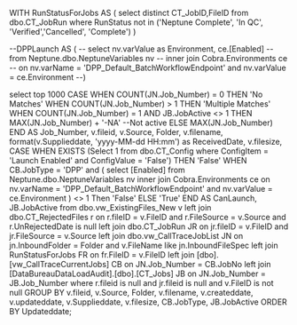 WITH RunStatusForJobs AS (
   select distinct CT_JobID,FileID from dbo.CT_JobRun where RunStatus not in ('Neptune Complete', 'In QC', 'Verified','Cancelled', 'Complete')
)


--DPPLaunch AS (
--	select nv.varValue as Environment, ce.[Enabled]
--		from		Neptune.dbo.NeptuneVariables nv
--		inner join	Cobra.Environments ce
--			on nv.varName = 'DPP_Default_BatchWorkflowEndpoint' and nv.varValue = ce.Environment
--)

select top 1000 
	CASE WHEN COUNT(JN.Job_Number) = 0 THEN 'No Matches' 
	WHEN COUNT(JN.Job_Number) > 1 THEN 'Multiple Matches' 
	WHEN COUNT(JN.Job_Number) = 1 AND JB.JobActive <> 1 THEN  MAX(JN.Job_Number) + '-NA' --Not active
	ELSE MAX(JN.Job_Number) 
END AS Job_Number,
	v.fileid, 
	v.Source, 
	Folder,
	v.filename,
	format(v.Supplieddate, 'yyyy-MM-dd HH:mm') as ReceivedDate,
	v.filesize,
	CASE
		WHEN EXISTS (Select 1 from dbo.CT_Config where ConfigItem = 'Launch Enabled' and ConfigValue = 'False') THEN 'False'
		WHEN CB.JobType = 'DPP' and (
			select [Enabled]
			from		Neptune.dbo.NeptuneVariables nv
			inner join	Cobra.Environments ce
			on nv.varName = 'DPP_Default_BatchWorkflowEndpoint' and nv.varValue = ce.Environment
			) <> 1 Then 'False'
		ELSE 'True'
	END AS CanLaunch,
	JB.JobActive
from dbo.vw_ExistingFiles_New v
left join dbo.CT_RejectedFiles r
	on r.fileID = v.FileID and r.FileSource = v.Source and r.UnRejectedDate is null
left join dbo.CT_JobRun JR
	on jr.fileID = v.FileID and jr.FileSource = v.Source 
left join dbo.vw_CallTraceJobList JN
	on jn.InboundFolder = Folder and v.FileName like jn.InboundFileSpec
left join RunStatusForJobs FR
	on fr.FileID = v.FileID
left join [dbo].[vw_CallTraceCurrentJobs] CB
	on JN.Job_Number = CB.JobNo
left join [DataBureauDataLoadAudit].[dbo].[CT_Jobs] JB
	on JN.Job_Number = JB.Job_Number
where r.fileid is null and jr.fileid is null and v.FileID is not null 
GROUP BY 
	v.fileid, 
	v.Source, 
	Folder, 
	v.filename, 
	v.createddate, 
	v.updateddate, 
	v.Supplieddate, 
	v.filesize,
	CB.JobType,
	JB.JobActive
ORDER BY Updateddate;
